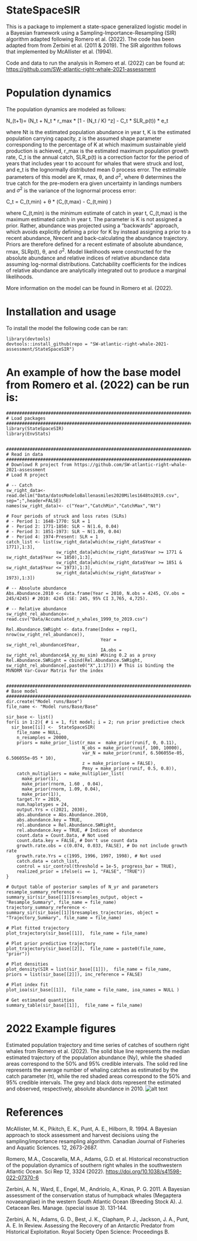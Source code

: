 # StateSpaceSIR
This is a package to implement a state-space generalized logistic model in a Bayesian framework using a Sampling-Importance-Resampling (SIR) algorithm adapted following Romero et al. (2022). The code has been adapted from from Zerbini et al. (2011 & 2019). The SIR algorithm follows that implemented by McAllister et al. (1994).

Code and data to run the analysis in Romero et al. (2022) can be found at: https://github.com/SW-atlantic-right-whale-2021-assessment

# Population dynamics
The population dynamics are modeled as follows:

N_(t+1)= (N_t + N_t * r_max * [1 - (N_t / K) ^z] - C_t * SLR_p(t)) * e_t

where Nt is the estimated population abundance in year t, K is the estimated population carrying capacity, z is the assumed shape parameter corresponding to the percentage of K at which maximum sustainable yield production is achieved, r_max is the estimated maximum population growth rate, C_t is the annual catch, SLR_p(t) is a correction factor for the period of years that includes year t to account for whales that were struck and lost, and e_t is the lognormally distributed mean 0 process error. The estimable parameters of this model are K, rmax, θ, and $\sigma^2$, where θ determines the true catch for the pre-modern era given uncertainty in landings numbers and $\sigma^2$ is the variance of the lognormal process error:

C_t = C_(t,min) + θ * (C_(t,max) - C_(t,min) )

where C_(t,min) is the minimum estimate of catch in year t, C_(t,max) is the maximum estimated catch in year t. The parameter is K is not assigned a prior. Rather, abundance was projected using a “backwards” approach, which avoids explicitly defining a prior for K by instead assigning a prior to a recent abundance, Nrecent and back-calculating the abundance trajectory.  Priors are therefore defined for a recent estimate of absolute abundance, rmax, SLRp(t), θ, and $\sigma^2$. Model likelihoods were constructed for the absolute abundance and relative indices of relative abundance data assuming log-normal distributions. Catchability coefficients for the indices of relative abundance are analytically integrated out to produce a marginal likelihoods.

More information on the model can be found in Romero et al. (2022).

# Installation and usage
To install the model the following code can be ran:
```{r}
library(devtools)
devtools::install_github(repo = "SW-atlantic-right-whale-2021-assessment/StateSpaceSIR")
```

# An example of how the base model from Romero et al. (2022) can be run is:
```{r}
################################################################################
# Load packages
################################################################################
library(StateSpaceSIR)
library(EnvStats)


################################################################################
# Read in data
################################################################################
# Downlowd R project from https://github.com/SW-atlantic-right-whale-2021-assessment
# Load R project

# -- Catch
sw_right_data<-read.delim("Data/datosModeloBallenasmiles2020Miles1648to2019.csv", sep=";",header=FALSE)   
names(sw_right_data)<- c("Year","CatchMin","CatchMax","Nt")

# Four periods of struck and loss rates (SLRs)
# - Period 1: 1648-1770: SLR = 1
# - Period 2: 1771-1850: SLR ~ N(1.6, 0.04)
# - Period 3: 1851-1973: SLR ~ N(1.09, 0.04)
# - Period 4: 1974-Present: SLR = 1
catch_list <- list(sw_right_data[which(sw_right_data$Year < 1771),1:3],
                   sw_right_data[which(sw_right_data$Year >= 1771 & sw_right_data$Year <= 1850),1:3],
                   sw_right_data[which(sw_right_data$Year >= 1851 & sw_right_data$Year <= 1973),1:3],
                   sw_right_data[which(sw_right_data$Year > 1973),1:3])

# -- Absolute abundance
Abs.Abundance.2010 <- data.frame(Year = 2010, N.obs = 4245, CV.obs = 245/4245) # 2010: 4245 (SE: 245, 95% CI 3,765, 4,725).

# -- Relative abundance
sw_right_rel_abundance<-read.csv("Data/Accumulated_n_whales_1999_to_2019.csv") 

Rel.Abundance.SWRight <- data.frame(Index = rep(1, nrow(sw_right_rel_abundance)), 
                                    Year = sw_right_rel_abundance$Year, 
                                    IA.obs = sw_right_rel_abundance$A_xy_mu_sim) #Using 0.2 as a proxy
Rel.Abundance.SWRight = cbind(Rel.Abundance.SWRight, sw_right_rel_abundance[,paste0("X",1:17)]) # This is binding the MVNORM Var-Covar Matrix for the index


################################################################################
# Base model
################################################################################
dir.create("Model runs/Base")
file_name <- "Model runs/Base/Base"

sir_base <- list()
for(i in 1:2){ # i = 1, fit model; i = 2; run prior predictive check
  sir_base[[i]] <-  StateSpaceSIR(
    file_name = NULL,
    n_resamples = 20000,
    priors = make_prior_list(r_max =  make_prior(runif, 0, 0.11),
                             N_obs = make_prior(runif, 100, 10000),
                             var_N = make_prior(runif, 6.506055e-05, 6.506055e-05 * 10),
                             z = make_prior(use = FALSE),
                             Pmsy = make_prior(runif, 0.5, 0.8)),
    catch_multipliers = make_multiplier_list(
      make_prior(1),
      make_prior(rnorm, 1.60 , 0.04), 
      make_prior(rnorm, 1.09, 0.04),
      make_prior(1)),
    target.Yr = 2019,
    num.haplotypes = 24,
    output.Yrs = c(2021, 2030),
    abs.abundance = Abs.Abundance.2010,
    abs.abundance.key = TRUE,
    rel.abundance = Rel.Abundance.SWRight,
    rel.abundance.key = TRUE, # Indices of abundance
    count.data = Count.Data, # Not used
    count.data.key = FALSE, # Don't use count data
    growth.rate.obs = c(0.074, 0.033, FALSE), # Do not include growth rate
    growth.rate.Yrs = c(1995, 1996, 1997, 1998), # Not used
    catch.data = catch_list,
    control = sir_control(threshold = 1e-5, progress_bar = TRUE),
    realized_prior = ifelse(i == 1, "FALSE", "TRUE"))
}

# Output table of posterior samples of N_yr and parameters
resample_summary_reference <- summary_sir(sir_base[[1]]$resamples_output, object = "Resample_Summary", file_name = file_name)
trajectory_summary_reference <- summary_sir(sir_base[[1]]$resamples_trajectories, object = "Trajectory_Summary", file_name = file_name)

# Plot fitted trajectory
plot_trajectory(sir_base[[1]],  file_name = file_name)

# Plot prior predictive trajectory
plot_trajectory(sir_base[[2]],  file_name = paste0(file_name, "prior"))

# Plot densities
plot_density(SIR = list(sir_base[[1]]),  file_name = file_name,   priors = list(sir_base[[2]]), inc_reference = FALSE)

# Plot index fit
plot_ioa(sir_base[[1]],  file_name = file_name, ioa_names = NULL )

# Get estimated quantities
summary_table(sir_base[[1]],  file_name = file_name)
```

# 2022 Example figures
Estimated population trajectory and time series of catches of southern right whales from Romero et al. (2022). The solid blue line represents the median estimated trajectory of the population abundance (Ny), while the shaded areas correspond to the 50% and 95% credible intervals. The solid red line represents the average number of whaling catches as estimated by the catch parameter (π), while the red shaded areas correspond to the 50% and 95% credible intervals. The grey and black dots represent the estimated and observed, respectively, absolute abundance in 2010.
![alt text](https://github.com/SW-atlantic-right-whale-2021-assessment/RightwhaleRuns/blob/main/Model%20runs/Base/Base_trajectory_summary.png "Population trajectory")

# References
McAllister, M. K., Pikitch, E. K., Punt, A. E., Hilborn, R. 1994. A Bayesian approach to stock assessment and harvest decisions using the sampling/importance resampling algorithm. Canadian Journal of Fisheries and Aquatic Sciences. 12, 2673-2687. 

Romero, M.A., Coscarella, M.A., Adams, G.D. et al. Historical reconstruction of the population dynamics of southern right whales in the southwestern Atlantic Ocean. Sci Rep 12, 3324 (2022). https://doi.org/10.1038/s41598-022-07370-6

Zerbini, A. N., Ward, E., Engel, M., Andriolo, A., Kinas, P. G. 2011. A Bayesian assessment of the conservation status of humpback whales (Megaptera novaeangliae) in the western South Atlantic Ocean (Breeding Stock A). J. Cetacean Res. Manage. (special issue 3). 131-144. 

Zerbini, A. N., Adams, G. D., Best, J. K., Clapham, P. J., Jackson, J. A., Punt, A. E. In Review. Assessing the Recovery of an Antarctic Predator from Historical Exploitation. Royal Society Open Science: Proceedings B.
